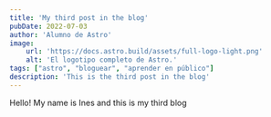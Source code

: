 ```yaml
---
title: 'My third post in the blog'
pubDate: 2022-07-03
author: 'Alumno de Astro'
image:
    url: 'https://docs.astro.build/assets/full-logo-light.png'
    alt: 'El logotipo completo de Astro.'
tags: ["astro", "bloguear", "aprender en público"]
description: 'This is the third post in the blog'
---
```


Hello! My name is Ines and this is my third blog